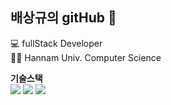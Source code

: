 ## 배상규의 gitHub 👋

<!--
**sangkyu-bae/sangkyu-bae** is a ✨ _special_ ✨ repository because its `README.md` (this file) appears on your GitHub profile.

Here are some ideas to get you started:

- 🔭 I’m currently working on ...
- 🌱 I’m currently learning ...
- 👯 I’m looking to collaborate on ...
- 🤔 I’m looking for help with ...
- 💬 Ask me about ...
- 📫 How to reach me: ...
- 😄 Pronouns: ...
- ⚡ Fun fact: ...
-->

💻 fullStack Developer  
👩‍🎓 Hannam Univ. Computer Science


**기술스택**  
  <img src="https://img.shields.io/badge/-JAVA-A8B9CC?style=flat-square&logo=Java&logoColor=Red"/>
  <img src="https://img.shields.io/badge/-Spring-A8B9CC?style=flat-square&logo=Spring&logoColor=Red"/>
  <img src="https://img.shields.io/badge/-Spring Security-#6DB33F?style=flat-square&logo=Spring Security&logoColor=Red"/>

